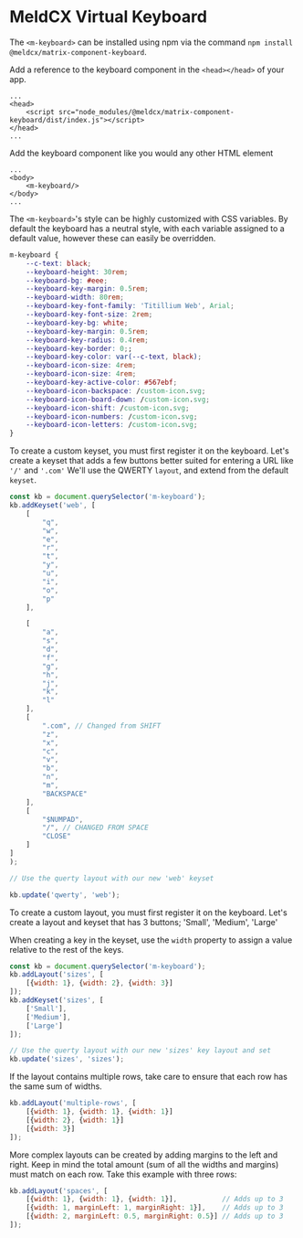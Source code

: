 # MeldCX Virtual Keyboard

The `<m-keyboard>` can be installed using npm via the command `npm install @meldcx/matrix-component-keyboard`.

Add a reference to the keyboard component in the `<head></head>` of your app.

```
...
<head>
    <script src="node_modules/@meldcx/matrix-component-keyboard/dist/index.js"></script>
</head>
...
```

Add the keyboard component like you would any other HTML element

```
...
<body>
    <m-keyboard/>
</body>
...
```

The `<m-keyboard>`'s style can be highly customized with CSS variables.
By default the keyboard has a neutral style, with each variable assigned to a
default value, however these can easily be overridden.

```css
m-keyboard {
    --c-text: black;
    --keyboard-height: 30rem;
    --keyboard-bg: #eee;
    --keyboard-key-margin: 0.5rem;
    --keyboard-width: 80rem;
    --keyboard-key-font-family: 'Titillium Web', Arial;
    --keyboard-key-font-size: 2rem;
    --keyboard-key-bg: white;
    --keyboard-key-margin: 0.5rem;
    --keyboard-key-radius: 0.4rem;
    --keyboard-key-border: 0;;
    --keyboard-key-color: var(--c-text, black);
    --keyboard-icon-size: 4rem;
    --keyboard-icon-size: 4rem;
    --keyboard-key-active-color: #567ebf;
    --keyboard-icon-backspace: /custom-icon.svg;
    --keyboard-icon-board-down: /custom-icon.svg;
    --keyboard-icon-shift: /custom-icon.svg;
    --keyboard-icon-numbers: /custom-icon.svg;
    --keyboard-icon-letters: /custom-icon.svg;
}
```
To create a custom keyset, you must first register it on the keyboard.
Let's create a keyset that adds a few buttons better suited for entering a URL like `'/'` and `'.com'`
We'll use the QWERTY `layout`, and extend from the default `keyset`.

```js
const kb = document.querySelector('m-keyboard');
kb.addKeyset('web', [
    [
        "q",
        "w",
        "e",
        "r",
        "t",
        "y",
        "u",
        "i",
        "o",
        "p"
    ],

    [
        "a",
        "s",
        "d",
        "f",
        "g",
        "h",
        "j",
        "k",
        "l"
    ],
    [
        ".com", // Changed from SHIFT
        "z",
        "x",
        "c",
        "v",
        "b",
        "n",
        "m",
        "BACKSPACE"
    ],
    [
        "$NUMPAD",
        "/", // CHANGED FROM SPACE
        "CLOSE"
    ]
]
);

// Use the querty layout with our new 'web' keyset

kb.update('qwerty', 'web');
```
To create a custom layout, you must first register it on the keyboard.
Let's create a layout and keyset that has 3 buttons; 'Small', 'Medium', 'Large'

When creating a key in the keyset, use the `width` property to assign a value
relative to the rest of the keys.

```js
const kb = document.querySelector('m-keyboard');
kb.addLayout('sizes', [
    [{width: 1}, {width: 2}, {width: 3}]
]);
kb.addKeyset('sizes', [
    ['Small'],
    ['Medium'],
    ['Large']
]);

// Use the querty layout with our new 'sizes' key layout and set
kb.update('sizes', 'sizes');
```


If the layout contains multiple rows, take
care to ensure that each row has the same sum of widths.

```js
kb.addLayout('multiple-rows', [
    [{width: 1}, {width: 1}, {width: 1}]
    [{width: 2}, {width: 1}]
    [{width: 3}]
]);
```
More complex layouts can be created by adding margins to the left and right.
Keep in mind the total amount (sum of all the widths and margins) must match on
each row.
Take this example with three rows:

```js
kb.addLayout('spaces', [
    [{width: 1}, {width: 1}, {width: 1}],           // Adds up to 3
    [{width: 1, marginLeft: 1, marginRight: 1}],    // Adds up to 3
    [{width: 2, marginLeft: 0.5, marginRight: 0.5}] // Adds up to 3
]);
```
